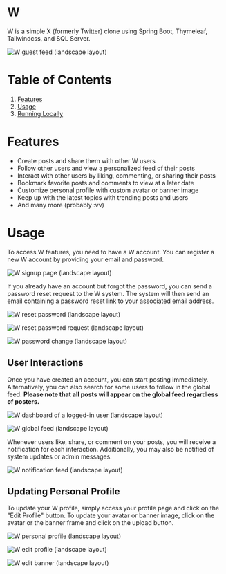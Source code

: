 W
=

W is a simple X (formerly Twitter) clone using Spring Boot, Thymeleaf, Tailwindcss, and SQL Server.

![W guest feed (landscape layout)](images/homepage.png)

# Table of Contents
1. [Features](#features)
2. [Usage](#usage)
3. [Running Locally](#running-locally)

# Features
* Create posts and share them with other W users
* Follow other users and view a personalized feed of their posts
* Interact with other users by liking, commenting, or sharing their posts
* Bookmark favorite posts and comments to view at a later date
* Customize personal profile with custom avatar or banner image
* Keep up with the latest topics with trending posts and users
* And many more (probably :vv)

# Usage
To access W features, you need to have a W account. You can register a new W account by providing your email and password.

![W signup page (landscape layout)](images/signup.png)

If you already have an account but forgot the password, you can send a password reset request to the W system. The system will then send an email containing a password reset link to your associated email address.

![W reset password (landscape layout)](images/password_reset.png)

![W reset password request (landscape layout)](images/password_reset_request.png)

![W password change (landscape layout)](images/password_change.png)

## User Interactions
Once you have created an account, you can start posting immediately. Alternatively, you can also search for some users to follow in the global feed. **Please note that all posts will appear on the global feed regardless of posters.**

![W dashboard of a logged-in user (landscape layout)](images/homepage_newpost.png)

![W global feed (landscape layout)](images/globalfeed.png)

Whenever users like, share, or comment on your posts, you will receive a notification for each interaction. Additionally, you may also be notified of system updates or admin messages.

![W notification feed (landscape layout)](images/notifications.png)

## Updating Personal Profile
To update your W profile, simply access your profile page and click on the "Edit Profile" button. To update your avatar or banner image, click on the avatar or the banner frame and click on the upload button.

![W personal profile (landscape layout)](images/profile.png)

![W edit profile (landscape layout)](images/profile_edit.png)

![W edit banner (landscape layout)](images/profile_changebanner.png)